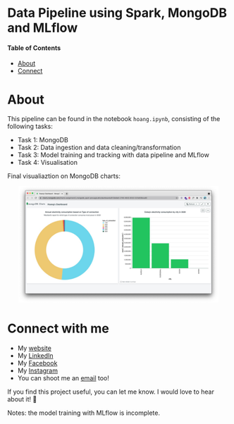 # Data Pipeline using Spark, MongoDB and MLflow

#### Table of Contents
* [About](#about)
* [Connect](#connect)


<a name="about"></a>
# About
This pipeline can be found in the notebook `hoang.ipynb`, consisting of the following tasks:
- Task 1: MongoDB
- Task 2: Data ingestion and data cleaning/transformation
- Task 3: Model training and tracking with data pipeline and MLflow
- Task 4: Visualisation

<p>Final visualiaztion on MongoDB charts:</p>
<p align="center"><img src="./src/images/MongoCharts.jpg" alt="MongoDB charts" width="90%"></p>


<a name="connect"></a>
# Connect with me
* My [website](https://hoangdesu.com/)
* My [LinkedIn](https://www.linkedin.com/in/hoangdesu/)
* My [Facebook](https://www.facebook.com/Hoangdayo/)
* My [Instagram](https://www.instagram.com/hoang.desu/)
* You can shoot me an [email](mailto:hoangdesu@gmail.com) too!

If you find this project useful, you can let me know. I would love to hear about it! 🍣

Notes: the model training with MLflow is incomplete.


